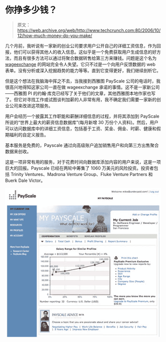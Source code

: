 # 你挣多少钱？

> 原文：<https://web.archive.org/web/http://www.techcrunch.com:80/2006/10/12/how-much-money-do-you-make/>

 [](https://web.archive.org/web/20230317184455/http://www.payscale.com/) 几个月前，我听说有一家新的创业公司要求用户公开自己的详细工资信息，作为回报，他们可以获得其他人的收入信息。这似乎是一个免费获取用户生成信息的好方法，而且有很多方法可以通过将聚合数据转售给第三方来赚钱。问题是这个名为 [wageexchange](https://web.archive.org/web/20230317184455/http://www.wageexchange.com/) 的网站完全令人失望。它只不过是一个向用户反馈数据的 web 表单。没有分析或深入挖掘趋势的能力等等。直到它变得更好，我们继续剖析它。

但是这个想法在我脑海中挥之不去，当我接到西雅图 PayScale 公司的电话时，我很高兴地得知这家公司一直在做 wageexchange 承诺的事情。这不是一家新公司——西雅图 PI 的约翰·库克已经写了关于他们的文章，其他西雅图本地作家也写了。但它对寻找工作或试图谈判加薪的人非常有用，我不确定我们需要一家新的创业公司来改进这项服务。

用户会经历一个披露其工作职能和薪酬详细信息的过程，并将其添加到 PayScale 所说的“世界上最大的薪资信息数据库”(每月新增 30 万份个人资料)。然后，用户可以访问数据库中的详细工资信息，包括基于工资、奖金、佣金、时薪、健康和假期福利的自定义报告。

基本服务是免费的，Payscale 通过向高级账户追加销售用户和向第三方出售聚合数据来创收。

这是一项非常有用的服务，对于花费时间向数据库添加内容的用户来说，这是一项巨大的回报。Payscale 已经在两轮中筹集了 1060 万美元的风险投资。投资者包括 Trinity Ventures、Madrona Venture Group、Fluke Venture Partners 和 Buerk Dale Victor。

![](img/0f0c51f173d4959d608e2ac23349a60e.png)